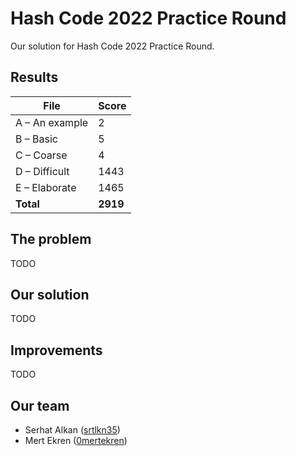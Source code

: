 # Hash Code 2022 Practice Round

Our solution for Hash Code 2022 Practice Round.


## Results

| File  | Score |
| ------------- | ------------- |
| A – An example | 2 |
| B – Basic | 5 |
| C – Coarse | 4 |
| D – Difficult | 1443 |
| E – Elaborate | 1465 |
| **Total** | **2919** |


## The problem

TODO

## Our solution

TODO

## Improvements

TODO

## Our team

- Serhat Alkan ([srtlkn35](https://github.com/srtlkn35))
- Mert Ekren ([0mertekren](https://github.com/0mertekren))
